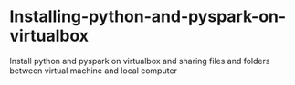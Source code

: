 # Installing-python-and-pyspark-on-virtualbox
Install python and pyspark on virtualbox and sharing files and folders between virtual machine and local computer
